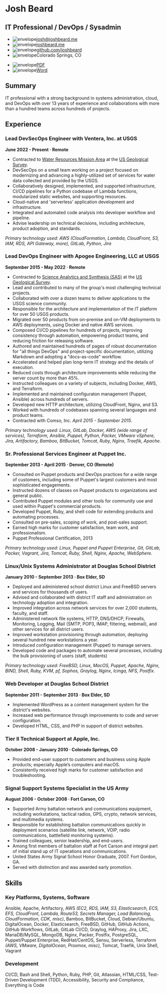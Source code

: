 <div id="heading" markdown="1">

<div id="name" markdown="1">

# Josh Beard

## IT Professional / DevOps / Sysadmin

</div>

<div id="contact_details" markdown="1">

* <img src="/resume/assets/img/envelope-solid.png" alt="envelope" class="icon" />[josh@joshbeard.me](mailto:josh@joshbeard.me)
* <img src="/resume/assets/img/globe-americas-solid.png" alt="envelope" class="icon" />[joshbeard.me](https://joshbeard.me)
* <img src="/resume/assets/img/github-brands.png" alt="envelope" class="icon" />[github.com/joshbeard](https://github.com/joshbeard/)
* <img src="/resume/assets/img/map-marker-solid.png" alt="envelope" class="icon" />Colorado Springs, CO

<div id="other_formats" markdown="1">

* <img src="/resume/assets/img/file-pdf-regular.png" alt="envelope" class="icon" />[PDF](https://joshbeard.me/resume/Josh-Beard-Resume.pdf)
* <img src="/resume/assets/img/file-word-regular.png" alt="envelope" class="icon" />[Word](https://joshbeard.me/resume/Josh-Beard-Resume.docx)

</div>

</div>

<div class="clear"></div>

</div>

<div id="resume_content" markdown="1">

<section markdown="1">

## Summary

<div class="section_content" markdown="1">

IT professional with a strong background in systems administration, cloud, and DevOps with over 13 years of experience and collaborations with more than a hundred teams across hundreds of projects.

</div>

<div class="clear"></div>

</section>

<section markdown="1">

## Experience

<div class="section_content" markdown="1">

<article class="job" markdown="1">

### Lead DevSecOps Engineer with Ventera, Inc. at USGS

__June 2022 - Present &middot; Remote__

* Contracted to [Water Resources Mission Area](https://www.usgs.gov/mission-areas/water-resources)
  at the [US Geological Survey](https://www.usgs.gov/).
* DevSecOps on a small team working on a project focused on modernizing and advancing a
  highly-utilized set of services for water data collected and provided by the
  USGS.
* Collaboratively designed, implemented, and supported infrastructure, CI/CD pipelines for a Python
  codebase of Lambda functions, modularized static websites, and supporting resources.
* Cloud-native and 'serverless' application development and infrastructure.
* Integrated and automated code analysis into developer workflow and pipeline.
* Advise leadership on technical decisions, including architecture, product
  adoption, and standards.

_Primary technology used: AWS (CloudFormation, Lambda, CloudFront, S3, IAM, RDS, API Gateway, more), GitLab, Python, Jira_

</article>

<article class="job" markdown="1">

### Lead DevOps Engineer with Apogee Engineering, LLC at USGS

__September 2015 - May 2022 &middot; Remote__

* Contracted to [Science Analytics and Synthesis (SAS)](https://www.usgs.gov/core-science-systems/science-analytics-and-synthesis/)
at the [US Geological Survey](https://www.usgs.gov/).
* Lead and contributed to many of the group's most challenging technical projects.
* Collaborated with over a dozen teams to deliver applications to the USGS science community.
* Responsible for the architecture and implementation of the IT platform for over 50 USGS products.
* Migrated over 50 products from on-premise and on-VM deployments to AWS deployments, using Docker and native AWS services.
* Composed CI/CD pipelines for hundreds of projects, improving consistency through automation, empowering product teams, and reducing friction for releasing software.
* Authored and maintained hundreds of pages of robust documentation for "all things DevOps" and project-specific documentation, utilizing Markdown and adopting a "docs-as-code" workflow.
* Accelerated and helped plan long-term IT strategy and the details of execution.
* Reduced costs through architecture improvements while reducing the server count by more than 45%.
* Instructed colleagues on a variety of subjects, including Docker, AWS, and Terraform.
* Implemented and maintained configuraton management (Puppet, Ansible) across hundreds of servers.
* Developed new HTTP architecture, utilizing CloudFront, Nginx, and S3.
* Worked with hundreds of codebases spanning several languages and product teams.
* Contracted with Comso, Inc. _April 2015 - September 2015_.

_Primary technology used: Linux, GitLab, Docker, AWS (wide range of services), Terraform, Ansible, Puppet,
Python, Packer, VMware vSphere, Jira, Artifactory, Bamboo, BitBucket, Tomcat,
Ruby, Nginx, Traefik, Apache._

</article>

<article class="job" markdown="1">

### Sr. Professional Services Engineer at Puppet Inc.

__September 2013 - April 2015 &middot; Denver, CO (Remote)__

* Consulted on Puppet products and DevOps practices for a wide range of customers, including some of Puppet's largest customers and most sophisticated engagements.
* Instructed dozens of classes on Puppet products to organizations and general public.
* Contributed Puppet modules and other tools for community use and used within Puppet's commercial products.
* Developed Puppet, Ruby, and shell code for extending products and automating processes.
* Consulted on pre-sales, scoping of work, and post-sales support.
* Earned high marks for customer satisfaction, team work, and professionalism.
* Puppet Professional Certification, 2013

_Primary technology used: Linux, Puppet and Puppet Enterprise, Git, GitLab,
Packer, Vagrant, Jira, Tomcat, Ruby, Shell, Nginx, Apache, WebSphere._

</article>

<article class="job" markdown="1">

### Linux/Unix Systems Administrator at Douglas School District

__January 2010 - September 2013 &middot; Box Elder, SD__

* Deployed and administered school district Linux and FreeBSD servers and services for thousands of users.
* Advised and collaborated with district IT staff and administration on technology adoption and integration.
* Improved integration across network services for over 2,000 students, faculty, and staff.
* Administered network file systems, HTTP, DNS/DHCP, Firewalls, Monitoring, Logging, Mail (SMTP, POP3, IMAP, filtering, webmail), and other services for all district users.
* Improved workstation provisioning through automation, deploying several hundred new workstations a year.
* Introduced configuration management (Puppet) to manage servers.
* Developed code and packages to automate several processes, including the bulk provisioning of users (staff, students)

_Primary technology used: FreeBSD, Linux, MacOS, Puppet, Apache, Nginx, BIND,
Shell, Ruby, KVM, pf, Sophos, Graylog, Nginx, Icinga, NFS, Postfix._

</article>

<article class="job" markdown="1">

### Web Developer at Douglas School District

__September 2011 - September 2013 &middot; Box Elder, SD__

* Implemented WordPress as a content management system for the district's websites.
* Increased web performance through improvements to code and server configuration.
* Developed HTML, CSS, and PHP in support of district websites.

</article>

<article class="job" markdown="1">

### Tier II Technical Support at Apple, Inc.

__October 2008 - January 2010 &middot; Colorado Springs, CO__

* Provided end-user support to customers and business using
Apple products; especially Apple’s computers and macOS.
* Consistently received high marks for customer satisfaction and troubleshooting.

</article>

<article class="job" markdown="1">

### Signal Support Systems Specialist in the US Army

__August 2006 - October 2008 &middot; Fort Carson, CO__

* Supported Army battalion network and communications equipment, including
  workstations, tactical radios, GPS, crypto, network services, and multimedia systems.
* Responsible for establishing battalion communications quickly in deployment scenarios (satellite
  link, network, VOIP, radio communications, battlefield monitoring systems).
* Trained colleagues, senior leadership, and end-users.
* Among first members of battalion staff at Fort Carson and integral part of initial stand up of IT operations and communications.
* United States Army Signal School Honor Graduate, 2007. Fort Gordon, GA.
* Served with distinction and was awarded early promotion.

</article>

</div>

<div class="clear"></div>

</section>

<section markdown="1">

## Skills

<div class="section_content" markdown="1">

### Key Platforms, Systems, Software

Ansible,
Apache,
Artifactory,
AWS *(EC2, RDS, IAM, S3, Elasticsearch, ECS, EFS, CloudFront, Lambda, Route53, Secrets Manager, Load Balancing, CloudFormation, CDK, misc)*,
Bamboo,
BitBucket,
Cloud,
Debian/Ubuntu,
DigitalOcean,
Docker,
Elasticsearch,
FreeBSD,
GitHub,
GitHub Actions,
GitHub Workflows,
GitLab,
GitLab CI/CD,
Graylog,
HAProxy,
Jira,
LXC,
MariaDB/MySQL,
MongoDB,
Nginx,
Packer,
Postfix,
PostgreSQL,
Puppet/Puppet Enterprise,
RedHat/CentOS,
Sensu,
Serverless,
Terraform *(AWS, VMware, DigitalOcean, Proxmox, misc)*,
Tomcat,
Traefik,
Unix Shell,
Vagrant

### Development

CI/CD,
Bash and Shell,
Python,
Ruby,
PHP,
Git,
Atlassian,
HTML/CSS,
Test-Driven Development (TDD),
Accessibility,
Security and Compliance,
Everything is Code

</div>

<div class="clear"></div>

</section>

</div>
